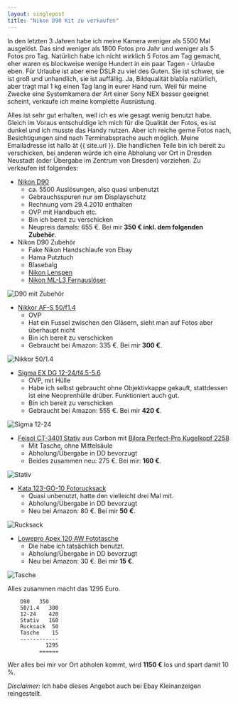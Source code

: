 ```yaml
---
layout: singlepost
title: "Nikon D90 Kit zu verkaufen"
---
```


In den letzten 3 Jahren habe ich meine Kamera weniger als 5500 Mal ausgelöst. Das sind weniger als 1800 Fotos pro Jahr und weniger als 5 Fotos pro Tag. Natürlich habe ich nicht wirklich 5 Fotos am Tag gemacht, eher waren es blockweise wenige Hundert in ein paar Tagen - Urlaube eben. Für Urlaube ist aber eine DSLR zu viel des Guten. Sie ist schwer, sie ist groß und unhandlich, sie ist auffällig. Ja, Bildqualität blabla natürlich, aber tragt mal 1 kg einen Tag lang in eurer Hand rum. Weil für meine Zwecke eine Systemkamera der Art einer Sony NEX besser geeignet scheint, verkaufe ich meine komplette Ausrüstung.

Alles ist sehr gut erhalten, weil ich es wie gesagt wenig benutzt habe. Gleich im Voraus entschuldige ich mich für die Qualität der Fotos, es ist dunkel und ich musste das Handy nutzen. Aber ich reiche gerne Fotos nach, Besichtigungen sind nach Terminabsprache auch möglich. Meine Emailadresse ist hallo ät {{ site.url }}. Die handlichen Teile bin ich bereit zu verschicken, bei anderen würde ich eine Abholung vor Ort in Dresden Neustadt (oder Übergabe im Zentrum von Dresden) vorziehen. Zu verkaufen ist folgendes:

* [Nikon D90](http://www.amazon.de/Nikon-SLR-Digitalkamera-Megapixel-Live-View-HD-Videofunktion/dp/B001EO6W8A/ref=sr_1_2?s=ce-de&ie=UTF8&qid=1358435632&sr=1-2)
	* ca. 5500 Auslösungen, also quasi unbenutzt
	* Gebrauchsspuren nur am Displayschutz
	* Rechnung vom 29.4.2010 enthalten
	* OVP mit Handbuch etc.
	* Bin ich bereit zu verschicken
	* Neupreis damals: 655 €. Bei mir **350 € inkl. dem folgenden Zubehör**.
* Nikon D90 Zubehör
	* Fake Nikon Handschlaufe von Ebay
	* Hama Putztuch
	* Blasebalg
	* [Nikon Lenspen](http://www.amazon.de/Nikon-ACIPLESPEN-Lens-Pen-Reinigungsstift/dp/B001ET6P2S)
	* [Nikon ML-L3 Fernauslöser](http://www.amazon.de/Nikon-4730-ML-L3-Infrarot-Ausl%C3%B6ser/dp/B00007EDZG/ref=sr_1_1?s=ce-de&ie=UTF8&qid=1358436189&sr=1-1)

![D90 mit Zubehör]( {{site.host}}/media/img/d90/d90.jpg)

* [Nikkor AF-S 50/f1.4](http://www.amazon.de/Nikon-AF-S-Nikkor-50mm-Filtergewinde/dp/B001GCVA0U/ref=sr_1_2?s=ce-de&ie=UTF8&qid=1358435601&sr=1-2)
	* OVP
	* Hat ein Fussel zwischen den Gläsern, sieht man auf Fotos aber überhaupt nicht
	* Bin ich bereit zu verschicken
	* Gebraucht bei Amazon: 335 €. Bei mir **300 €**. 

![Nikkor 50/1.4]( {{site.host}}/media/img/d90/nikkor.jpg)

* [Sigma EX DG 12-24/f4.5-5.6](http://www.amazon.de/Sigma-12-24-HSM-Objektiv-Gelatinefilter-Nikon/dp/B00015QGM0/ref=sr_1_2?ie=UTF8&qid=1358435573&sr=8-2)
	* OVP, mit Hülle
	* Habe ich selbst gebraucht ohne Objektivkappe gekauft, stattdessen ist eine Neoprenhülle drüber. Funktioniert auch gut.
	* Bin ich bereit zu verschicken
	* Gebraucht bei Amazon: 555 €. Bei mir **420 €**.

![Sigma 12-24]( {{site.host}}/media/img/d90/sigma.jpg)

* [Feisol CT-3401 Stativ](http://www.feisol.de/feisol-classic-stativ-ct3401-rapid-p-26.html) aus Carbon mit [Bilora Perfect-Pro Kugelkopf 2258](http://www.amazon.de/gp/product/B001ADGERE/ref=wms_ohs_product)
	* Mit Tasche, ohne Mittelsäule
	* Abholung/Übergabe in DD bevorzugt
	* Beides zusammen neu: 275 €. Bei mir: **160 €**.

![Stativ]( {{site.host}}/media/img/d90/stativ.jpg)

* [Kata 123-GO-10 Fotorucksack](http://www.amazon.de/Kata-123-GO-10-SLR-Kamerarucksack-Sling-Rucksack-Liter/dp/B00387TC4C)
	* Quasi unbenutzt, hatte den vielleicht drei Mal mit.
	* Abholung/Übergabe in DD bevorzugt
	* Neu bei Amazon: 80 €. Bei mir **50 €**.

![Rucksack]( {{site.host}}/media/img/d90/rucksack.jpg)

* [Lowepro Apex 120 AW Fototasche](http://www.lowepro-deutschland.de/produkte/index.php?article_id=222&clang=0)
	* Die habe ich tatsächlich benutzt.
	* Abholung/Übergabe in DD bevorzugt
	* Neu bei Amazon: 30 €. Bei mir **15 €**.

![Tasche]( {{site.host}}/media/img/d90/tasche.jpg)

Alles zusammen macht das 1295 Euro.

~~~ text
	D90	  350
	50/1.4   300
	12-24    420
	Stativ   160
	Rucksack  50
	Tasche    15
	------------
            1295
          ======
~~~

Wer alles bei mir vor Ort abholen kommt, wird **1150 €** los und spart damit 10 %.

*Disclaimer:* Ich habe dieses Angebot auch bei Ebay Kleinanzeigen reingestellt.